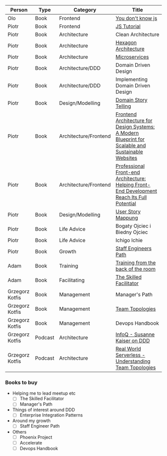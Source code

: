 | Person          | Type    | Category              | Title                                                                                                                                                                           |
|-----------------|---------|-----------------------|---------------------------------------------------------------------------------------------------------------------------------------------------------------------------------|
| Olo             | Book    | Frontend              | [You don't know js](https://github.com/getify/You-Dont-Know-JS)                                                                                                                 |
| Piotr           | Book    | Frontend              | [JS Tutorial](http://javascript.info)                                                                                                                                           |
| Piotr           | Book    | Architecture          | Clean Architecture                                                                                                                                                              |
| Piotr           | Book    | Architecture          | [Hexagon Architecture](https://herbertograca.com/2017/11/16/explicit-architecture-01-ddd-hexagonal-onion-clean-cqrs-how-i-put-it-all-together/)                                 |
| Piotr           | Book    | Architecture          | [Microservices](https://microservices.io/)                                                                                                                                      |
| Piotr           | Book    | Architecture/DDD      | Domain Driven Design                                                                                                                                                            |
| Piotr           | Book    | Architecture/DDD      | Implementing Domain Driven Design                                                                                                                                               |
| Piotr           | Book    | Design/Modelling      | [Domain Story Telling](https://domainstorytelling.org/)                                                                                                                         |
| Piotr           | Book    | Architecture/Frontend | [Frontend Architecture for Design Systems: A Modern Blueprint for Scalable and Sustainable Websites](https://www.amazon.com/_/dp/1491926783)                                    |
| Piotr           | Book    | Architecture/Frontend | [Professional Front-end Architecture: Helping Front-End Development Reach Its Full Potential](https://www.amazon.com/_/dp/1726146456)                                           |
| Piotr           | Book    | Design/Modelling      | [User Story Mappung](https://www.amazon.com/dp/1491904909/)                                                                                                                     |
| Piotr           | Book    | Life Advice           | Bogaty Ojciec i Biedny Ojciec                                                                                                                                                   |
| Piotr           | Book    | Life Advice           | Ichigo Ichie                                                                                                                                                                    |
| Piotr           | Book    | Growth                | [Staff Engineers Path](https://www.amazon.pl/Staff-Engineers-Path-Individual-Contributors/dp/1098118731/)                                                                       |
| Adam            | Book    | Training              | [Training from the back of the room](https://b-ok.xyz/book/975553/e42ceb)                                                                                                       |
| Adam            | Book    | Facilitating          | [The Skilled Facilitator](https://www.amazon.com/Skilled-Facilitator-Comprehensive-Consultants-Facilitators/dp/0787947237)                                                      |
| Grzegorz Kotfis | Book    | Management            | Manager's Path                                                                                                                                                                  |
| Grzegorz Kotfis | Book    | Management            | [Team Topologies](https://teamtopologies.com/book)                                                                                                                              |
| Grzegorz Kotfis | Book    | Management            | Devops Handbook                                                                                                                                                                 |
| Grzegorz Kotfis | Podcast | Architecture          | [InfoQ - Susanne Kaiser on DDD](https://www.infoq.com/podcasts/ddd-wardley-mapping-team-topologies/)                                                                            |
| Grzegorz Kotfis | Podcast | Architecture          | [Real World Serverless - Understanding Team Topologies](https://podcasts.apple.com/qa/podcast/66-understanding-team-topologies-with-nick-tune-and/id1499753495?i=1000577150321) |


### Books to buy

- Helping me to lead meetup etc
	- [ ] The Skilled Facilitator
	- [ ] Manager's Path
- Things of interest around DDD
	- [ ] Enterprise Integration Patterns
- Around my growth
	- [ ] Staff Engineer Path
- Others
	- [ ] Phoenix Project
	- [ ] Accelerate
	- [ ] Devops Handbook
